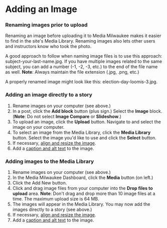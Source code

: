 # Adding an Image

### Renaming images prior to upload

Renaming an image before uploading it to Media Milwaukee makes it easier to find in the site's Media Library. Renaming images also lets other users and instructors know who took the photo. 

A good approach to follow when naming image files is to use this approach: subject-your-last-name.jpg. If you have multiple images related to the same subject, you can add a number \(-1, -2, -3, etc.\) to the end of the file name as well. **Note**: Always maintain the file extension \(.jpg, .png, etc.\) 

A properly renamed image might look like this: election-day-loomis-3.jpg.

### Adding an image directly to a story

1. Rename images on your computer \(see above.\)
2. In a post, click the **Add block** button \(plus sign.\) Select the **Image** block. \(**Note**: Do not select **Image Compare** or **Slideshow**.\)
3. To upload an image, click the **Upload** button. Navigate to and select the image on your computer.
4. To select an image from the Media Library, click the **Media Library** button. Select the image you'd like to use and click the **Select** button. 
5. If necessary, [align and resize the image](aligning-and-resizing-an-image.md). 
6. Add a [caption and alt text](adding-a-caption-and-alt-text-to-an-image-mp3-or-video.md) to the image.

### Adding images to the Media Library

1. Rename images on your computer \(see above.\)
2. In the Media Milwaukee Dashboard, click the **Media** button \(on left.\) 
3. Click the Add New button. 
4. Click and drag image files from your computer into the **Drop files to upload** area. **Note**: Don't drag and drop more than 10 image files at a time. The maximum upload size is 64 MB.
5. The images will appear in the Media Library. You may now add the images directly to a story \(see above.\) 
6. If necessary, [align and resize the image](aligning-and-resizing-an-image.md). 
7. Add a [caption and alt text](adding-a-caption-and-alt-text-to-an-image-mp3-or-video.md) to the image.





 







